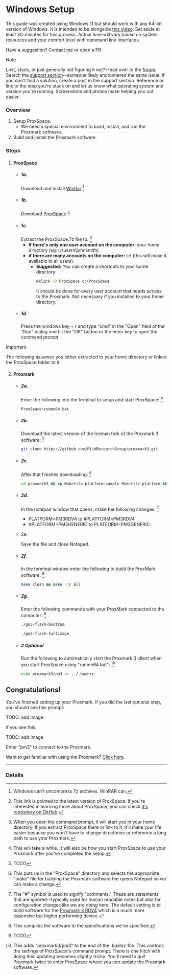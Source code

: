 # Windows Setup
This guide was created using Windows 11 but should work with any 64-bit version of Windows. It is intended to be alongside [this video](). Set aside at least 30-minutes for this process. Actual time will vary based on system resources and your comfort level with command line interfaces.

Have a suggestion? Contact [me](mailto:operations@dangerousthings.com) or open a PR.


> [!NOTE]
> Lost, stuck, or just generally not figuring it out? Head over to the [forum](https://dngr.us/forum). Search the [support section](https://forum.dangerousthings.com/search?q=%23support%20)--someone likely encountered the same issue. If you don't find a solution, create a post in the support section. Reference or link to the step you're stuck on and let us know what operating system and version you're running. Screenshots and photos make helping you out easier.


### Overview
1. Setup ProxSpace.
   - We need a special environment to build, install, and run the Proxmark software.
3. Build and install the Proxmark software.

### Steps
1. #### ProxSpace
   
	* ##### 1a. 
  		Download and install [WinRar](https://www.win-rar.com/download.html?&L=0) [^1a_details]
	* ##### 1b.
  		Download [ProxSpace](https://github.com/Gator96100/ProxSpace/releases/latest/download/ProxSpace.7z) [^1b_details]
	* ##### 1c.
  		Extract the ProxSpace.7z file to: [^1c_details]
		* **If there's only one user account on the computer**:  your home directory (eg: c:\users\johnsmith).
		* **if there are many accounts on the computer:** c:\ (this will make it available to all users).
			* **Suggested:** You can create a shortcuts to your home directory:
				```cmd
				mklink /D ProxSpace c:\ProxSpace
				```
				It should be done for every user account that needs access to the Proxmark. Not necessary if you installed to your home directory.
	* ##### 1d.
  		Press the windows key + r and type "cmd" in the "Open" field of the "Run" dialog and hit the "OK" button or the enter key to open the command prompt.


> [!IMPORTANT]
> The following assumes you either extracted to your home directory or linked the ProxSpace folder to it


2. #### Proxmark
	* ##### 2a.
  		Enter the following into the terminal to setup and start ProxSpace: [^2a_details]
		```cmd
		ProxSpace\runme64.bat
		```
	* ##### 2b.
  		Download the latest version of the Iceman fork of the Proxmark 3 software: [^2b_details]
		```bash
		git clone https://github.com/RfidResearchGroup/proxmark3.git
		```
	* ##### 2c.
  		After that finishes downloading: [^2c_details]
		```bash
		cd proxmark3 && cp Makefile.platform.sample Makefile.platform && notepad Makefile.platform
		```
	* ##### 2d.
  		In the notepad window that opens, make the following changes: [^2d_details]
		- PLATFORM=PM3RDV4 to #PLATFORM=PM3RDV4
		- #PLATFORM=PM3GENERIC to PLATFORM=PM3GENERIC
	* 2e.

   		Save the file and close Notepad.
	* ##### 2f.
		In the terminal window enter the following to build the ProxMark software: [^2f_details]
		```bash
		make clean && make -j8 all
		```
	* ##### 2g.
 
  		Enter the following commands with your ProxMark connected to the computer: [^2g_details]
		```bash
		./pm3-flash-bootrom
		```
  
		```bash
		./pm3-flash-fullimage
		```
  
	* ##### 2 Optional
		
		Run the following to automatically start the Proxmark 3 client when you start ProxSpace using "runme64.bat": [^2_optional_details]
		```bash
		echo proxmark3/pm3 >> ../.bashrc
		```

## Congratulations!
You've finished setting up your Proxmark. If you did the last optional step, you should see this prompt:

TODO: add image

if you see this:

TODO: add image

Enter "pm3" to connect to the Proxmark.

Want to get familiar with using the Proxmark? [Click here](PROXMARK_BASICS.md).

---

### Details

[^1a_details]: Windows can't uncompress 7z archives. WinRAR can.
[^1b_details]: This link is pointed to the latest version of ProxSpace. If you're interested in learning more about ProxSpace, you can check [it's repository on GitHub](https://github.com/Gator96100/ProxSpace).
[^1c_details]: When you open the command prompt, it will start you in your home directory. If you extract ProxSpace there or link to it, it'll make your life easier because you won't have to change directories or reference a long path to use your Proxmark. 

[^2a_details]: This will take a while. It will also be how you start ProxSpace to use your Proxmark after you've completed the setup.
[^2b_details]: TODO
[^2c_details]: This puts us in the "ProxSpace" directory and selects the appropriate "make" file for building the Proxmark software the opens Notepad so we can make a change.
[^2d_details]: The "#" symbol is used to signify "comments." These are statements that are ignored--typically used for human readable notes but also for configuration changes like we are doing here. The default setting is to build software for the [Proxmark 3 RDV4](https://proxmark.com/proxmark-3-hardware/proxmark-3-rdv4) which is a much more expensive but higher performing device.
[^2f_details]: This compiles the software to the specifications we've specified.
[^2g_details]: TODO
[^2_optional_details]: This adds "proxmark3/pm3" to the end of the .bashrc file. This controls the settings of ProxSpace's command prompt. There is one hitch with doing this: updating becomes slightly tricky. You'll need to quit Proxmark twice to enter ProxSpace where you can update the Proxmark software. 
